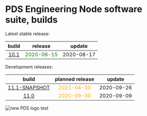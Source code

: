 
PDS Engineering Node software suite, builds
===========================================


Latest stable release:  

|build|release|update|
| :---: | :---: | :---: |
|[10.1](./10.1)|<span style="color:green">2020-06-15</span>|2020-08-17|
  


Development releases:  

|build|planned release|update|
| :---: | :---: | :---: |
|[11.1-SNAPSHOT](./11.1-SNAPSHOT)|<span style="color:orange">2021-04-30</span>|2020-09-26|
|[11.0](./11.0)|<span style="color:orange">2020-09-30</span>|2020-09-09|
  
![new PDS logo test](https://nasa-pds.github.io/pdsen-corral/images/logo.png)